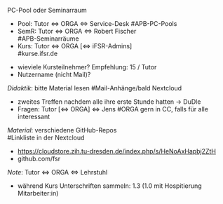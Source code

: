 
PC-Pool oder Seminarraum
* Pool: Tutor ⇔ ORGA ⇔ Service-Desk	
#APB-PC-Pools
* SemR: Tutor ⇔ ORGA ⇔ Robert Fischer	
#APB-Seminarräume
* Kurs: Tutor ⇔ ORGA [⇔ iFSR-Admins]  
#kurse.ifsr.de
-	wieviele Kursteilnehmer? Empfehlung: 15 / Tutor
-	Nutzername (nicht Mail)?

*Didaktik*: bitte Material lesen
#Mail-Anhänge/bald Nextcloud
*	zweites Treffen nachdem alle ihre erste Stunde hatten	-> DuDle
*	Fragen: Tutor [⇔ ORGA] ⇔ Jens	#ORGA gern in CC, falls für alle interessant

*Material*: verschiedene GitHub-Repos	
#Linkliste in der Nextcloud
*	https://cloudstore.zih.tu-dresden.de/index.php/s/HeNoAxHapbj2ZtH
*	github.com/fsr

*Note*: Tutor ⇔ ORGA ⇔ Lehrstuhl
*	während Kurs Unterschriften sammeln: 1.3
	(1.0 mit Hospitierung Mitarbeiter:in)
